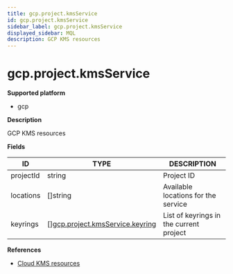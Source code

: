 ```yaml
---
title: gcp.project.kmsService
id: gcp.project.kmsService
sidebar_label: gcp.project.kmsService
displayed_sidebar: MQL
description: GCP KMS resources
---
```


# gcp.project.kmsService

**Supported platform**

- gcp

**Description**

GCP KMS resources

**Fields**

| ID        | TYPE                                                                          | DESCRIPTION                             |
| --------- | ----------------------------------------------------------------------------- | --------------------------------------- |
| projectId | string                                                                        | Project ID                              |
| locations | &#91;&#93;string                                                              | Available locations for the service     |
| keyrings  | &#91;&#93;[gcp.project.kmsService.keyring](gcp.project.kmsservice.keyring.md) | List of keyrings in the current project |

**References**

- [Cloud KMS resources](https://cloud.google.com/kms/docs/resource-hierarchy)
